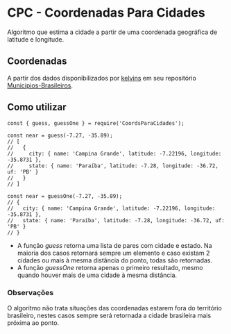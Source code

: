 # CPC - Coordenadas Para Cidades
Algoritmo que estima a cidade a partir de uma coordenada geográfica de latitude e longitude.

## Coordenadas
A partir dos dados disponibilizados por [kelvins](https://github.com/kelvins) em seu repositório [Municipios-Brasileiros](https://github.com/kelvins/Municipios-Brasileiros).

## Como utilizar
```
const { guess, guessOne } = require('CoordsParaCidades');

const near = guess(-7.27, -35.89);
// [
//   {
//     city: { name: 'Campina Grande', latitude: -7.22196, longitude: -35.8731 },
//     state: { name: 'Paraíba', latitude: -7.28, longitude: -36.72, uf: 'PB' }
//   }
// ]

const near = guessOne(-7.27, -35.89);
// {
//   city: { name: 'Campina Grande', latitude: -7.22196, longitude: -35.8731 },
//   state: { name: 'Paraíba', latitude: -7.28, longitude: -36.72, uf: 'PB' }
// }
```

- A função *guess* retorna uma lista de pares com cidade e estado. Na maioria dos casos retornará sempre um elemento e caso existam 2 cidades ou mais à mesma distância do ponto, todas são retornadas.
- A função *guessOne* retorna apenas o primeiro resultado, mesmo quando houver mais de uma cidade à mesma distância.

### Observações
O algoritmo não trata situações das coordenadas estarem fora do território brasileiro, nestes casos sempre será retornada a cidade brasileira mais próxima ao ponto.
